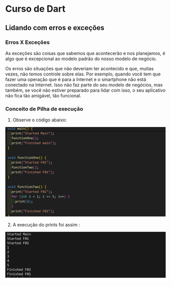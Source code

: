 # Curso de Dart

## Lidando com erros e exceções

### Erros X Exceções
<p>As exceções são coisas que sabemos que acontecerão e nos planejamos,  é algo que é excepcional ao modelo padrão do nosso modelo de negócio.</p>
<p> Os erros são situações que não deveriam ter acontecido e que, muitas vezes, não temos controle sobre elas. Por exemplo, quando você tem que fazer uma operação que é para a Internet e o smartphone não está conectado na Internet. Isso não faz parte do seu modelo de negócios, mas também, se você não estiver preparado para lidar com isso, o seu aplicativo não fica tão amigável, tão funcional.</p>

### Conceito de Pilha de execução

1. Observe o código abaixo:


![](./imagens/pilha-1.png)


2. A execução do prints foi assim :


![](./imagens/pilha-ex.png)


